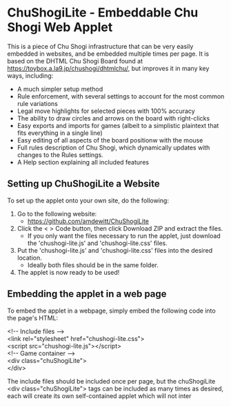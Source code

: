 # ChuShogiLite - Embeddable Chu Shogi Web Applet
This is a piece of Chu Shogi infrastructure that can be very easily embedded in websites, and be embedded multiple times per page. It is based on the DHTML Chu Shogi Board found at https://toybox.a.la9.jp/chushogi/dhtmlchu/, but improves it in many key ways, including:

* A much simpler setup method
* Rule enforcement, with several settings to account for the most common rule variations
* Legal move highlights for selected pieces with 100% accuracy
* The ability to draw circles and arrows on the board with right-clicks
* Easy exports and imports for games (albeit to a simplistic plaintext that fits everything in a single line)
* Easy editing of all aspects of the board positionw with the mouse
* Full rules description of Chu Shogi, which dynamically updates with changes to the Rules settings.
* A Help section explaining all included features

## Setting up ChuShogiLite a Website

To set up the applet onto your own site, do the following:

1. Go to the following website:
   * https://github.com/amdewitt/ChuShogiLite
3. Click the < > Code button, then click Download ZIP and extract the files.
   * If you only want the files necessary to run the applet, just download the 'chushogi-lite.js' and 'chushogi-lite.css' files.
5. Put the 'chushogi-lite.js' and 'chushogi-lite.css' files into the desired location.
   * Ideally both files should be in the same folder.
6. The applet is now ready to be used!

## Embedding the applet in a web page

To embed the applet in a webpage, simply embed the following code into the page's HTML:

&lt;!-- Include files --><br>
&lt;link rel="stylesheet" href="chushogi-lite.css"><br>
&lt;script src="chushogi-lite.js">&lt;/script><br>
&lt;!-- Game container --><br>
&lt;div class="chuShogiLite"><br>
&lt;/div>

The include files should be included once per page, but the chuShogiLite &lt;div class="chuShogiLite"></div> tags can be included as many times as desired, each will create its own self-contained applet which will not inter
